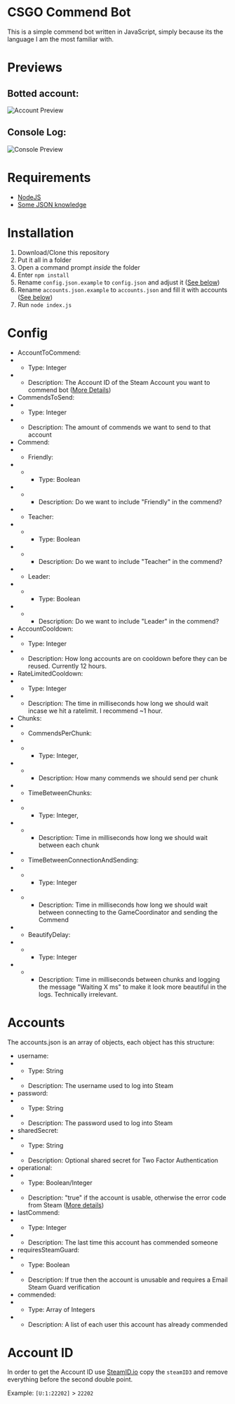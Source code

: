 # CSGO Commend Bot
This is a simple commend bot written in JavaScript, simply because its the language I am the most familiar with.

# Previews
## Botted account:
![Account Preview](https://i.imgur.com/XCSoUOb.png)

## Console Log:
![Console Preview](https://i.imgur.com/QUStP3O.png)

# Requirements
- [NodeJS](https://nodejs.org/)
- [Some JSON knowledge](https://www.json.org/)

# Installation
1. Download/Clone this repository
2. Put it all in a folder
3. Open a command prompt *inside* the folder
4. Enter `npm install`
5. Rename `config.json.example` to `config.json` and adjust it ([See below](#config))
6. Rename `accounts.json.example` to `accounts.json` and fill it with accounts ([See below](#accounts))
7. Run `node index.js`

# Config
- AccountToCommend:
- - Type: Integer
- - Description: The Account ID of the Steam Account you want to commend bot ([More Details](#account-id))
- CommendsToSend:
- - Type: Integer
- - Description: The amount of commends we want to send to that account
- Commend:
- - Friendly:
- - - Type: Boolean
- - - Description: Do we want to include "Friendly" in the commend?
- - Teacher:
- - - Type: Boolean
- - - Description: Do we want to include "Teacher" in the commend?
- - Leader:
- - - Type: Boolean
- - - Description: Do we want to include "Leader" in the commend?
- AccountCooldown:
- - Type: Integer
- - Description: How long accounts are on cooldown before they can be reused. Currently 12 hours.
- RateLimitedCooldown:
- - Type: Integer
- - Description: The time in milliseconds how long we should wait incase we hit a ratelimit. I recommend ~1 hour.
- Chunks:
- - CommendsPerChunk:
- - - Type: Integer,
- - - Description: How many commends we should send per chunk
- - TimeBetweenChunks:
- - - Type: Integer,
- - - Description: Time in milliseconds how long we should wait between each chunk
- - TimeBetweenConnectionAndSending:
- - - Type: Integer
- - - Description: Time in milliseconds how long we should wait between connecting to the GameCoordinator and sending the Commend
- - BeautifyDelay:
- - - Type: Integer
- - - Description: Time in milliseconds between chunks and logging the message "Waiting X ms" to make it look more beautiful in the logs. Technically irrelevant.

# Accounts
The accounts.json is an array of objects, each object has this structure:
- username:
- - Type: String
- - Description: The username used to log into Steam
- password:
- - Type: String
- - Description: The password used to log into Steam
- sharedSecret:
- - Type: String
- - Description: Optional shared secret for Two Factor Authentication
- operational:
- - Type: Boolean/Integer
- - Description: "true" if the account is usable, otherwise the error code from Steam ([More details](https://github.com/DoctorMcKay/node-steam-user/blob/master/enums/EResult.js))
- lastCommend:
- - Type: Integer
- - Description: The last time this account has commended someone
- requiresSteamGuard:
- - Type: Boolean
- - Description: If true then the account is unusable and requires a Email Steam Guard verification
- commended:
- - Type: Array of Integers
- - Description: A list of each user this account has already commended

# Account ID
In order to get the Account ID use [SteamID.io](https://steamid.io/) copy the `steamID3` and remove everything before the second double point.

Example: `[U:1:22202]` > `22202`
